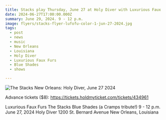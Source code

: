 ```yaml
---
title: Stacks play Thursday, June 27 at Holy Diver with Luxurious Faux Furs and Blue Shades.
date: 2024-06-27T17:00:00.000Z
summary: June 29, 2024. 9 - 12 p.m.
image: flyers/stacks-flyer-lufofu-color-1-jun-27-2024.jpg
tags:
  - post 
  - news
  - music
  - New Orleans
  - Louisiana
  - Holy Diver
  - Luxurious Faux Furs
  - Blue Shades
  - shows

---
```


![The Stacks New Orleans: Holy Diver, June 27 2024](/static/img/flyers/stacks-flyer-lufofu-color-1-jun-27-2024.jpg "The Stacks New Orleans: Holy Diver, June 27 2024")

Advance tickets ($8): https://tickets.holdmyticket.com/tickets/434961

Luxurious Faux Furs
The Stacks
Blue Shades (a Cramps tribute!)
9 - 12 p.m.
June 27, 2024
Holy Diver
1200 St. Bernard Avenue
New Orleans, Louisiana